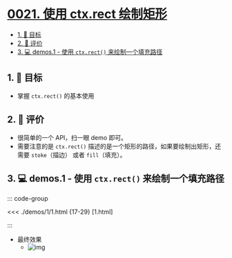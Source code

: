 # [0021. 使用 ctx.rect 绘制矩形](https://github.com/Tdahuyou/TNotes.canvas/tree/main/notes/0021.%20%E4%BD%BF%E7%94%A8%20ctx.rect%20%E7%BB%98%E5%88%B6%E7%9F%A9%E5%BD%A2)

<!-- region:toc -->

- [1. 🎯 目标](#1--目标)
- [2. 🫧 评价](#2--评价)
- [3. 💻 demos.1 - 使用 `ctx.rect()` 来绘制一个填充路径](#3--demos1---使用-ctxrect-来绘制一个填充路径)

<!-- endregion:toc -->

## 1. 🎯 目标

- 掌握 `ctx.rect()` 的基本使用

## 2. 🫧 评价

- 很简单的一个 API，扫一眼 demo 即可。
- 需要注意的是 `ctx.rect()` 描述的是一个矩形的路径，如果要绘制出矩形，还需要 `stoke`（描边） 或者 `fill`（填充）。

## 3. 💻 demos.1 - 使用 `ctx.rect()` 来绘制一个填充路径

::: code-group

<<< ./demos/1/1.html {17-29} [1.html]

:::

- 最终效果
  - ![img](https://cdn.jsdelivr.net/gh/Tdahuyou/imgs@main/2024-10-04-00-48-50.png)
